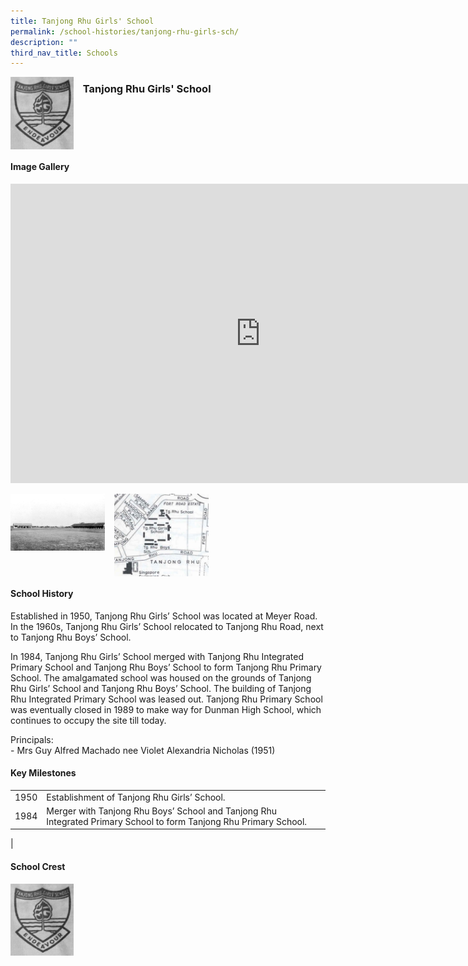 ```yaml
---
title: Tanjong Rhu Girls' School
permalink: /school-histories/tanjong-rhu-girls-sch/
description: ""
third_nav_title: Schools
---
```

<img align="left" style="width:20%;margin-right:15px;" src="/images/tanjongrhugirls1.png">

### **Tanjong Rhu Girls' School**

<br clear="left">

#### **Image Gallery**
<iframe src="https://docs.google.com/presentation/d/e/2PACX-1vS1UAXcvLab0zJeH2595Yisqt5WS1WbNeDQAmNylk5MKi4SYMz6Mejep9F1MbPv5Rju9-a-nV6AkjpB/embed?start=false&amp;loop=true&amp;delayms=5000" frameborder="0" width="800" height="479" allowfullscreen="true"></iframe>

<p><a href="https://staging.d1yxymztqoj7qn.amplifyapp.com/images/tanjongrhugirls2.jpg">  
<img align="left" style="width:30%;margin-right:15px;" src="/images/tanjongrhugirls2.jpg">
</a></p>

<p><a href="https://staging.d1yxymztqoj7qn.amplifyapp.com/images/tanjongrhugirls3.jpg">  
<img align="left" style="width:30%;margin-right:15px;" src="/images/tanjongrhugirls3.jpg">
</a></p>

<br clear="left">

#### **School History**
Established in 1950, Tanjong Rhu Girls’ School was located at Meyer Road. In the 1960s, Tanjong Rhu Girls’ School relocated to Tanjong Rhu Road, next to Tanjong Rhu Boys’ School.  
  
In 1984, Tanjong Rhu Girls’ School merged with Tanjong Rhu Integrated Primary School and Tanjong Rhu Boys’ School to form Tanjong Rhu Primary School. The amalgamated school was housed on the grounds of Tanjong Rhu Girls’ School and Tanjong Rhu Boys’ School. The building of Tanjong Rhu Integrated Primary School was leased out. Tanjong Rhu Primary School was eventually closed in 1989 to make way for Dunman High School, which continues to occupy the site till today.  
  
Principals:<br>
\- Mrs Guy Alfred Machado nee Violet Alexandria Nicholas (1951)

#### **Key Milestones**

|  |  |
|:---:|---|
| 1950 | Establishment of Tanjong Rhu Girls’ School. |
| 1984 | Merger with Tanjong Rhu Boys’ School and Tanjong Rhu Integrated Primary School to form Tanjong Rhu Primary School. |
|

#### **School Crest**
<img align="left" style="width:20%;margin-right:15px;" src="/images/tanjongrhugirls1.png">


<br clear="left">